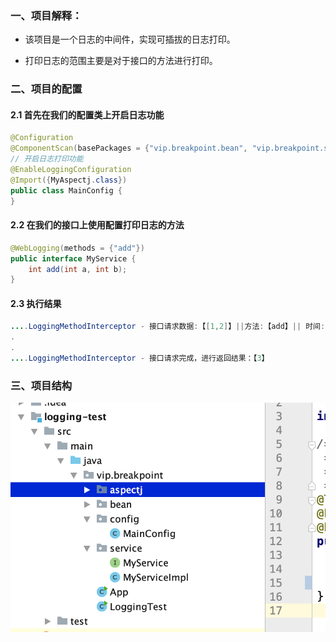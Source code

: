 ### 一、项目解释：

* 该项目是一个日志的中间件，实现可插拔的日志打印。

* 打印日志的范围主要是对于接口的方法进行打印。

### 二、项目的配置

#### 2.1 首先在我们的配置类上开启日志功能

```java
@Configuration
@ComponentScan(basePackages = {"vip.breakpoint.bean", "vip.breakpoint.service"})
// 开启日志打印功能
@EnableLoggingConfiguration
@Import({MyAspectj.class})
public class MainConfig {
}
```

#### 2.2 在我们的接口上使用配置打印日志的方法

```java
@WebLogging(methods = {"add"})
public interface MyService {
    int add(int a, int b);
}
```

#### 2.3 执行结果

```java
....LoggingMethodInterceptor - 接口请求数据:【[1,2]】||方法:【add】|| 时间:【2020-07-15 17:13:38】
.
.
....LoggingMethodInterceptor - 接口请求完成，进行返回结果：【3】
```

### 三、项目结构

![image-20200715171512729](pic/image-20200715171512729.png)

